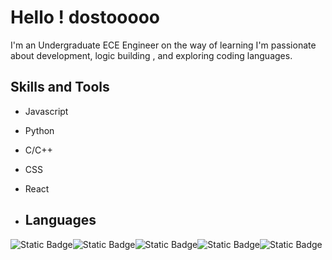 # Hello ! dostooooo

I'm an Undergraduate ECE Engineer on the way of learning
I'm passionate about development, logic building , and exploring coding languages. 


## Skills and Tools

- Javascript
- Python
- C/C++
- CSS
- React

- ## Languages 

![Static Badge](https://img.shields.io/badge/React-%23000?logoSize=40)![Static Badge](https://img.shields.io/badge/Python-%230a0a0a?logoSize=40)![Static Badge](https://img.shields.io/badge/Javascript-%23e6701c?logoSize=40)![Static Badge](https://img.shields.io/badge/HTML-%232e0f7d?logoSize=40)![Static Badge](https://img.shields.io/badge/CSS-%2348044d?logoSize=40)

